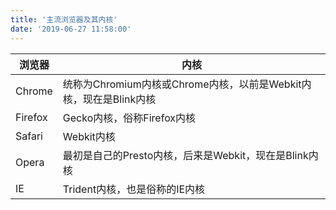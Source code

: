 ```yaml
---
title: '主流浏览器及其内核'
date: '2019-06-27 11:58:00'
---   
```

|浏览器|内核|
|---|---|
|Chrome|统称为Chromium内核或Chrome内核，以前是Webkit内核，现在是Blink内核|
|Firefox|Gecko内核，俗称Firefox内核|
|Safari|Webkit内核|
|Opera|最初是自己的Presto内核，后来是Webkit，现在是Blink内核|
|IE|Trident内核，也是俗称的IE内核|